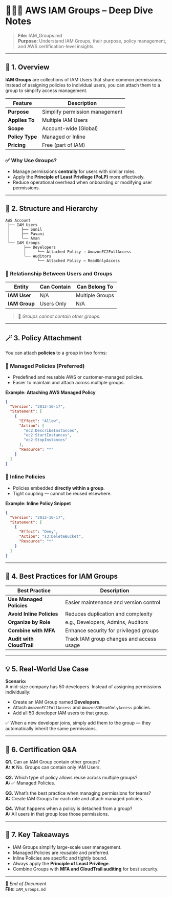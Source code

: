 # 🧑‍🤝‍🧑 AWS IAM Groups – Deep Dive Notes

> **File:** IAM_Groups.md  
> **Purpose:** Understand IAM Groups, their purpose, policy management, and AWS certification-level insights.

---

## 🧩 1. Overview

**IAM Groups** are collections of IAM Users that share common permissions.  
Instead of assigning policies to individual users, you can attach them to a group to simplify access management.

| Feature | Description |
|----------|--------------|
| **Purpose** | Simplify permission management |
| **Applies To** | Multiple IAM Users |
| **Scope** | Account-wide (Global) |
| **Policy Type** | Managed or Inline |
| **Pricing** | Free (part of IAM) |

### ✅ Why Use Groups?
- Manage permissions **centrally** for users with similar roles.  
- Apply the **Principle of Least Privilege (PoLP)** more effectively.  
- Reduce operational overhead when onboarding or modifying user permissions.

---

## 👥 2. Structure and Hierarchy

```
AWS Account
 ├── IAM Users
 │     ├── Sunil
 │     ├── Pavani
 │     └── Aman
 └── IAM Groups
        ├── Developers
        │     └── Attached Policy → AmazonEC2FullAccess
        └── Auditors
              └── Attached Policy → ReadOnlyAccess
```

### 🔄 Relationship Between Users and Groups

| Entity | Can Contain | Can Belong To |
|---------|--------------|----------------|
| **IAM User** | N/A | Multiple Groups |
| **IAM Group** | Users Only | N/A |

> 📘 *Groups cannot contain other groups.*

---

## 🪄 3. Policy Attachment

You can attach **policies** to a group in two forms:

### 🔹 Managed Policies (Preferred)
- Predefined and reusable AWS or customer-managed policies.
- Easier to maintain and attach across multiple groups.

**Example: Attaching AWS Managed Policy**
```json
{
  "Version": "2012-10-17",
  "Statement": [
    {
      "Effect": "Allow",
      "Action": [
        "ec2:DescribeInstances",
        "ec2:StartInstances",
        "ec2:StopInstances"
      ],
      "Resource": "*"
    }
  ]
}
```

### 🔸 Inline Policies
- Policies embedded **directly within a group**.  
- Tight coupling — cannot be reused elsewhere.

**Example: Inline Policy Snippet**
```json
{
  "Version": "2012-10-17",
  "Statement": [
    {
      "Effect": "Deny",
      "Action": "s3:DeleteBucket",
      "Resource": "*"
    }
  ]
}
```

---

## 🧭 4. Best Practices for IAM Groups

| Best Practice | Description |
|----------------|-------------|
| **Use Managed Policies** | Easier maintenance and version control |
| **Avoid Inline Policies** | Reduces duplication and complexity |
| **Organize by Role** | e.g., Developers, Admins, Auditors |
| **Combine with MFA** | Enhance security for privileged groups |
| **Audit with CloudTrail** | Track IAM group changes and access usage |

---

## 💡 5. Real-World Use Case

**Scenario:**  
A mid-size company has 50 developers. Instead of assigning permissions individually:  
- Create an IAM Group named **Developers**.  
- Attach `AmazonEC2FullAccess` and `AmazonS3ReadOnlyAccess` policies.  
- Add all 50 developer IAM users to that group.  

✅ When a new developer joins, simply add them to the group — they automatically inherit the same permissions.

---

## 🎯 6. Certification Q&A

**Q1.** Can an IAM Group contain other groups?  
**A:** ❌ No. Groups can contain only IAM Users.

**Q2.** Which type of policy allows reuse across multiple groups?  
**A:** ✅ Managed Policies.

**Q3.** What’s the best practice when managing permissions for teams?  
**A:** Create IAM Groups for each role and attach managed policies.

**Q4.** What happens when a policy is detached from a group?  
**A:** All users in that group lose those permissions.

---

## 🏁 7. Key Takeaways

- IAM Groups simplify large-scale user management.  
- Managed Policies are reusable and preferred.  
- Inline Policies are specific and tightly bound.  
- Always apply the **Principle of Least Privilege**.  
- Combine Groups with **MFA and CloudTrail auditing** for best security.

---

🧭 *End of Document*  
**File:** `IAM_Groups.md`

